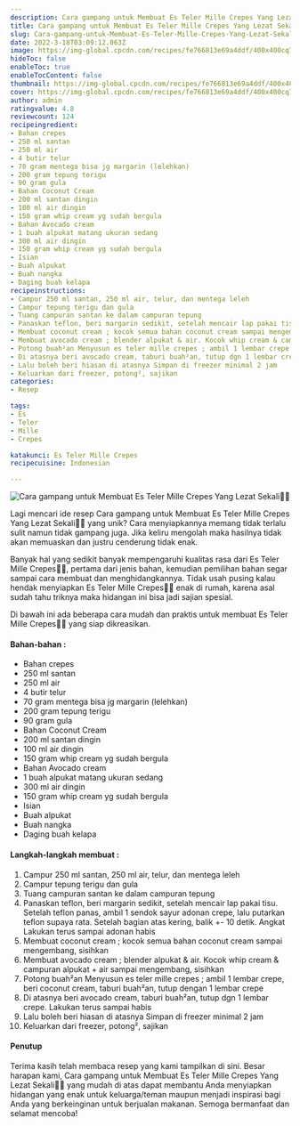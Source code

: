 ```yaml
---
description: Cara gampang untuk Membuat Es Teler Mille Crepes Yang Lezat Sekali"
title: Cara gampang untuk Membuat Es Teler Mille Crepes Yang Lezat Sekali
slug: Cara-gampang-untuk-Membuat-Es-Teler-Mille-Crepes-Yang-Lezat-Sekali
date: 2022-3-18T03:09:12.063Z
image: https://img-global.cpcdn.com/recipes/fe766813e69a4ddf/400x400cq70/photo.jpg
hideToc: false
enableToc: true
enableTocContent: false
thumbnail: https://img-global.cpcdn.com/recipes/fe766813e69a4ddf/400x400cq70/photo.jpg
cover: https://img-global.cpcdn.com/recipes/fe766813e69a4ddf/400x400cq70/photo.jpg
author: admin
ratingvalue: 4.8
reviewcount: 124
recipeingredient:
- Bahan crepes
- 250 ml santan
- 250 ml air
- 4 butir telur
- 70 gram mentega bisa jg margarin (lelehkan)
- 200 gram tepung terigu
- 90 gram gula
- Bahan Coconut Cream
- 200 ml santan dingin
- 100 ml air dingin
- 150 gram whip cream yg sudah bergula
- Bahan Avocado cream
- 1 buah alpukat matang ukuran sedang
- 300 ml air dingin
- 150 gram whip cream yg sudah bergula
- Isian
- Buah alpukat
- Buah nangka
- Daging buah kelapa
recipeinstructions:
- Campur 250 ml santan, 250 ml air, telur, dan mentega leleh
- Campur tepung terigu dan gula
- Tuang campuran santan ke dalam campuran tepung
- Panaskan teflon, beri margarin sedikit, setelah mencair lap pakai tisu. Setelah teflon panas, ambil 1 sendok sayur adonan crepe, lalu putarkan teflon supaya rata. Setelah bagian atas kering, balik +- 10 detik. Angkat Lakukan terus sampai adonan habis
- Membuat coconut cream ; kocok semua bahan coconut cream sampai mengembang, sisihkan
- Membuat avocado cream ; blender alpukat & air. Kocok whip cream & campuran alpukat + air sampai mengembang, sisihkan
- Potong buah²an Menyusun es teler mille crepes ; ambil 1 lembar crepe, beri coconut cream, taburi buah²an, tutup dengan 1 lembar crepe
- Di atasnya beri avocado cream, taburi buah²an, tutup dgn 1 lembar crepe. Lakukan terus sampai habis
- Lalu boleh beri hiasan di atasnya Simpan di freezer minimal 2 jam
- Keluarkan dari freezer, potong², sajikan
categories:
- Resep

tags:
- Es
- Teler
- Mille
- Crepes

katakunci: Es Teler Mille Crepes
recipecuisine: Indonesian

---
```


![Cara gampang untuk Membuat Es Teler Mille Crepes Yang Lezat Sekali👩‍🍳](https://img-global.cpcdn.com/recipes/fe766813e69a4ddf/400x400cq70/photo.jpg)

Lagi mencari ide resep Cara gampang untuk Membuat Es Teler Mille Crepes Yang Lezat Sekali👩‍🍳 yang unik? Cara menyiapkannya memang tidak terlalu sulit namun tidak gampang juga. Jika keliru mengolah maka hasilnya tidak akan memuaskan dan justru cenderung tidak enak.

Banyak hal yang sedikit banyak mempengaruhi kualitas rasa dari Es Teler Mille Crepes👩‍🍳, pertama dari jenis bahan, kemudian pemilihan bahan segar sampai cara membuat dan menghidangkannya. Tidak usah pusing kalau hendak menyiapkan Es Teler Mille Crepes👩‍🍳 enak di rumah, karena asal sudah tahu triknya maka hidangan ini bisa jadi sajian spesial.

Di bawah ini ada beberapa cara mudah dan praktis untuk membuat Es Teler Mille Crepes👩‍🍳 yang siap dikreasikan.

<!--inarticleads1-->

#### Bahan-bahan :

- Bahan crepes
- 250 ml santan
- 250 ml air
- 4 butir telur
- 70 gram mentega bisa jg margarin (lelehkan)
- 200 gram tepung terigu
- 90 gram gula
- Bahan Coconut Cream
- 200 ml santan dingin
- 100 ml air dingin
- 150 gram whip cream yg sudah bergula
- Bahan Avocado cream
- 1 buah alpukat matang ukuran sedang
- 300 ml air dingin
- 150 gram whip cream yg sudah bergula
- Isian
- Buah alpukat
- Buah nangka
- Daging buah kelapa

<!--inarticleads2-->

#### Langkah-langkah membuat :

1. Campur 250 ml santan, 250 ml air, telur, dan mentega leleh
1. Campur tepung terigu dan gula
1. Tuang campuran santan ke dalam campuran tepung
1. Panaskan teflon, beri margarin sedikit, setelah mencair lap pakai tisu. Setelah teflon panas, ambil 1 sendok sayur adonan crepe, lalu putarkan teflon supaya rata. Setelah bagian atas kering, balik +- 10 detik. Angkat Lakukan terus sampai adonan habis
1. Membuat coconut cream ; kocok semua bahan coconut cream sampai mengembang, sisihkan
1. Membuat avocado cream ; blender alpukat & air. Kocok whip cream & campuran alpukat + air sampai mengembang, sisihkan
1. Potong buah²an Menyusun es teler mille crepes ; ambil 1 lembar crepe, beri coconut cream, taburi buah²an, tutup dengan 1 lembar crepe
1. Di atasnya beri avocado cream, taburi buah²an, tutup dgn 1 lembar crepe. Lakukan terus sampai habis
1. Lalu boleh beri hiasan di atasnya Simpan di freezer minimal 2 jam
1. Keluarkan dari freezer, potong², sajikan

#### Penutup

Terima kasih telah membaca resep yang kami tampilkan di sini. Besar harapan kami, Cara gampang untuk Membuat Es Teler Mille Crepes Yang Lezat Sekali👩‍🍳 yang mudah di atas dapat membantu Anda menyiapkan hidangan yang enak untuk keluarga/teman maupun menjadi inspirasi bagi Anda yang berkeinginan untuk berjualan makanan. Semoga bermanfaat dan selamat mencoba!